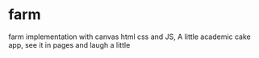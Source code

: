 # farm
 farm implementation with canvas html css and JS, A little academic cake app, see it in pages and laugh a little
